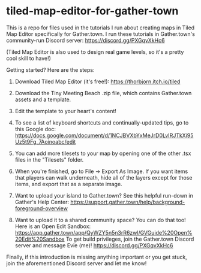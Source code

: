 # tiled-map-editor-for-gather-town
This is a repo for files used in the tutorials I run about creating maps in Tiled Map Editor specifically for Gather.town. I run these tutorials in Gather.town's community-run Discord server: https://discord.gg/PXGqvXkHc6

(Tiled Map Editor is also used to design real game levels, so it's a pretty cool skill to have!)

Getting started? Here are the steps:

1) Download Tiled Map Editor (it's free!): https://thorbjorn.itch.io/tiled 

2) Download the Tiny Meeting Beach .zip file, which contains Gather.town assets and a template.

3) Edit the template to your heart's content!

4) To see a list of keyboard shortcuts and continually-updated tips, go to this Google doc: https://docs.google.com/document/d/1NCJBVXbYxMeJrD0LvIRJTkXi95Uz5t9Fg_7Aoinoabc/edit

5) You can add more tilesets to your map by opening one of the other .tsx files in the "Tilesets" folder.

6) When you're finished, go to File -> Export As Image. If you want items that players can walk underneath, hide all of the layers except for those items, and export that as a separate image.

7) Want to upload your island to Gather.town? See this helpful run-down in Gather's Help Center: https://support.gather.town/help/background-foreground-overview

8) Want to upload it to a shared community space? You can do that too! Here is an Open Edit Sandbox: https://app.gather.town/app/QyWZY5n5n3rR6zwl/GVGuide%20Open%20Edit%20Sandbox
To get build privileges, join the Gather.town Discord server and message Evie (me)! https://discord.gg/PXGqvXkHc6

Finally, if this introduction is missing anything important or you get stuck, join the aforementioned Discord server and let me know!
